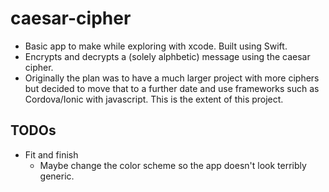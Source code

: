 # caesar-cipher
- Basic app to make while exploring with xcode. Built using Swift. 
- Encrypts and decrypts a (solely alphbetic) message using the caesar cipher.
- Originally the plan was to have a much larger project with more ciphers but decided to move
  that to a further date and use frameworks such as Cordova/Ionic with
  javascript. This is the extent of this project.

TODOs
-------------------
- Fit and finish
  - Maybe change the color scheme so the app doesn't look terribly generic.

